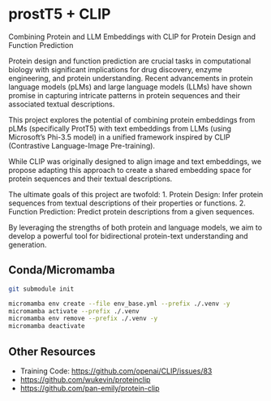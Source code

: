 # prostT5 + CLIP

Combining Protein and LLM Embeddings with CLIP for Protein Design and Function Prediction

Protein design and function prediction are crucial tasks in computational biology with significant implications for drug discovery, enzyme engineering, and protein understanding. Recent advancements in protein language models (pLMs) and large language models (LLMs) have shown promise in capturing intricate patterns in protein sequences and their associated textual descriptions.

This project explores the potential of combining protein embeddings from pLMs (specifically ProtT5) with text embeddings from LLMs (using Microsoft’s Phi-3.5 model) in a unified framework inspired by CLIP (Contrastive Language-Image Pre-training).

While CLIP was originally designed to align image and text embeddings, we propose adapting this approach to create a shared embedding space for protein sequences and their textual descriptions.

The ultimate goals of this project are twofold: 1. Protein Design: Infer protein sequences from textual descriptions of their properties or functions. 2. Function Prediction: Predict protein descriptions from a given sequences.

By leveraging the strengths of both protein and language models, we aim to develop a powerful tool for bidirectional protein-text understanding and generation.

## Conda/Micromamba

```sh
git submodule init

micromamba env create --file env_base.yml --prefix ./.venv -y
micromamba activate --prefix ./.venv
micromamba env remove --prefix ./.venv -y
micromamba deactivate
```

## Other Resources

* Training Code: https://github.com/openai/CLIP/issues/83
* https://github.com/wukevin/proteinclip
* https://github.com/pan-emily/protein-clip
